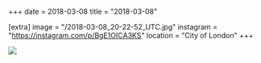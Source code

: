 +++
date = 2018-03-08
title = "2018-03-08"

[extra]
image = "/2018-03-08_20-22-52_UTC.jpg"
instagram = "https://instagram.com/p/BgE1OICA3KS"
location = "City of London"
+++

<img src="/2018-03-08_20-22-52_UTC.jpg" />
